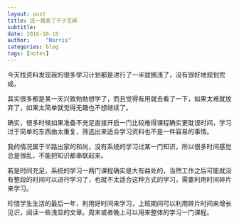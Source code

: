 ```yaml
---
layout: post
title: 这一路丢了不少芝麻
subtitle: 
date: 2016-10-18
author:     "Norris"
categories: blog
tags: [notes]
---
```


今天找资料发现我的很多学习计划都是进行了一半就搁浅了，没有很好地规划完成。

其实很多都是某一天兴致勃勃想学了，而且觉得有用就去看了一下，如果太难就放弃了，如果太简单就觉得无趣也不想继续了。

确实，很多时候如果准备不充足直接开启一门比较难得课程确实更耽误时间，学习过于简单的东西由太重复，筛选出来适合学习资料也不是一件容易的事情。

我的情况属于半路出家的和尚，没有系统的学习过某一门知识，所以很多时间感觉总是很乱，不能把知识都串联起来。

若是时间充足，系统的学习一两门课程确实是大有益处的，当然工作之后可能就没有整段的时间可以进行学习了，也就不太适合这种方式的学习，需要利用时间碎片来学习。

珍惜学生生活的最后一年，利用好时间来学习，上班期间可以利用碎片时间来增长见识，阅读一些浅显的文章。周末或者晚上可以用来整体的学习一门课程。 